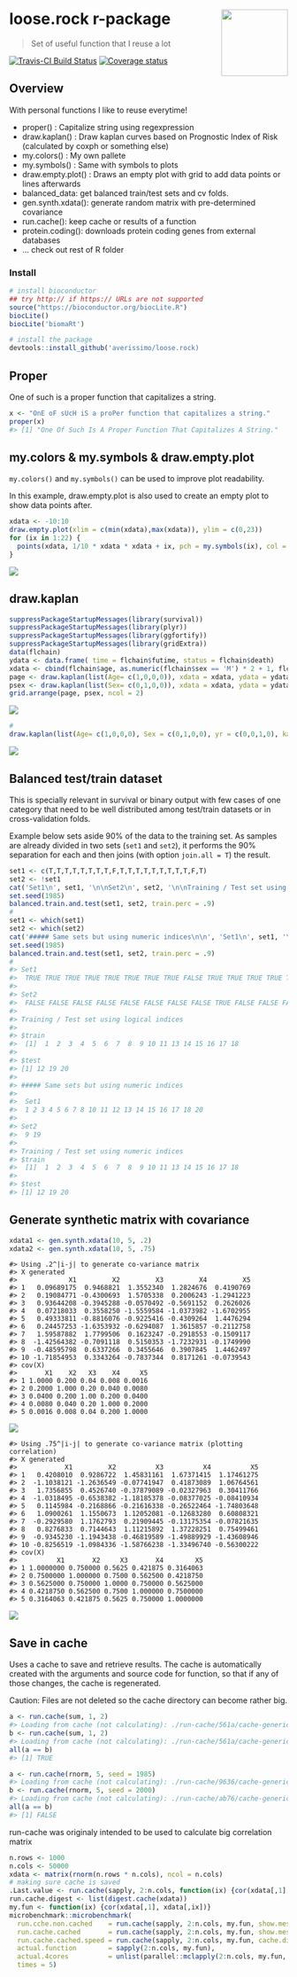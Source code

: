 
<!-- README.md is generated from README.Rmd. Please edit that file -->
loose.rock r-package <img src="man/figures/loose.rock_logo.svg" width="120" align="right" />
============================================================================================

> Set of useful function that I reuse a lot

[![Travis-CI Build Status](https://travis-ci.org/averissimo/loose.rock.svg?branch=master)](https://travis-ci.org/averissimo/loose.rock) [![Coverage status](https://codecov.io/gh/averissimo/loose.rock/branch/master/graph/badge.svg)](https://codecov.io/github/averissimo/loose.rock?branch=master)

Overview
--------

With personal functions I like to reuse everytime!

-   proper() : Capitalize string using regexpression
-   draw.kaplan() : Draw kaplan curves based on Prognostic Index of Risk (calculated by coxph or something else)
-   my.colors() : My own pallete
-   my.symbols() : Same with symbols to plots
-   draw.empty.plot() : Draws an empty plot with grid to add data points or lines afterwards
-   balanced\_data: get balanced train/test sets and cv folds.
-   gen.synth.xdata(): generate random matrix with pre-determined covariance
-   run.cache(): keep cache or results of a function
-   protein.coding(): downloads protein coding genes from external databases
-   ... check out rest of R folder

### Install

``` r
# install bioconductor
## try http:// if https:// URLs are not supported
source("https://bioconductor.org/biocLite.R")
biocLite()
biocLite('biomaRt')

# install the package
devtools::install_github('averissimo/loose.rock)
```

Proper
------

One of such is a proper function that capitalizes a string.

``` r
x <- "OnE oF sUcH iS a proPer function that capitalizes a string."
proper(x)
#> [1] "One Of Such Is A Proper Function That Capitalizes A String."
```

my.colors & my.symbols & draw.empty.plot
----------------------------------------

`my.colors()` and `my.symbols()` can be used to improve plot readability.

In this example, draw.empty.plot is also used to create an empty plot to show data points after.

``` r
xdata <- -10:10
draw.empty.plot(xlim = c(min(xdata),max(xdata)), ylim = c(0,23))
for (ix in 1:22) {
  points(xdata, 1/10 * xdata * xdata + ix, pch = my.symbols(ix), col = my.colors(ix), cex = .9)
}
```

![](man/figures/README-mycolors-1.png)

draw.kaplan
-----------

``` r
suppressPackageStartupMessages(library(survival))
suppressPackageStartupMessages(library(plyr))
suppressPackageStartupMessages(library(ggfortify))
suppressPackageStartupMessages(library(gridExtra))
data(flchain)
ydata <- data.frame( time = flchain$futime, status = flchain$death)
xdata <- cbind(flchain$age, as.numeric(flchain$sex == 'M') * 2 + 1, flchain$sample.yr, flchain$kappa)
page <- draw.kaplan(list(Age= c(1,0,0,0)), xdata = xdata, ydata = ydata)$plot
psex <- draw.kaplan(list(Sex= c(0,1,0,0)), xdata = xdata, ydata = ydata)$plot
grid.arrange(page, psex, ncol = 2)
```

![](man/figures/README-draw.kaplan-1.png)

``` r
#
draw.kaplan(list(Age= c(1,0,0,0), Sex = c(0,1,0,0), yr = c(0,0,1,0), kappa = c(0,0,0,1)), xdata = xdata, ydata = ydata)$plot
```

![](man/figures/README-draw.kaplan-2.png)

Balanced test/train dataset
---------------------------

This is specially relevant in survival or binary output with few cases of one category that need to be well distributed among test/train datasets or in cross-validation folds.

Example below sets aside 90% of the data to the training set. As samples are already divided in two sets (`set1` and `set2`), it performs the 90% separation for each and then joins (with option `join.all = T`) the result.

``` r
set1 <- c(T,T,T,T,T,T,T,T,F,T,T,T,T,T,T,T,T,T,F,T)
set2 <- !set1
cat('Set1\n', set1, '\n\nSet2\n', set2, '\n\nTraining / Test set using logical indices\n\n')
set.seed(1985)
balanced.train.and.test(set1, set2, train.perc = .9)
#
set1 <- which(set1)
set2 <- which(set2)
cat('##### Same sets but using numeric indices\n\n', 'Set1\n', set1, '\n\nSet2\n', set2, '\n\nTraining / Test set using numeric indices\n')
set.seed(1985)
balanced.train.and.test(set1, set2, train.perc = .9)
#
#> Set1
#>  TRUE TRUE TRUE TRUE TRUE TRUE TRUE TRUE FALSE TRUE TRUE TRUE TRUE TRUE TRUE TRUE TRUE TRUE FALSE TRUE 
#> 
#> Set2
#>  FALSE FALSE FALSE FALSE FALSE FALSE FALSE FALSE TRUE FALSE FALSE FALSE FALSE FALSE FALSE FALSE FALSE FALSE TRUE FALSE 
#> 
#> Training / Test set using logical indices
#> 
#> $train
#>  [1]  1  2  3  4  5  6  7  8  9 10 11 13 14 15 16 17 18
#> 
#> $test
#> [1] 12 19 20
#> 
#> ##### Same sets but using numeric indices
#> 
#>  Set1
#>  1 2 3 4 5 6 7 8 10 11 12 13 14 15 16 17 18 20 
#> 
#> Set2
#>  9 19 
#> 
#> Training / Test set using numeric indices
#> $train
#>  [1]  1  2  3  4  5  6  7  8  9 10 11 13 14 15 16 17 18
#> 
#> $test
#> [1] 12 19 20
```

Generate synthetic matrix with covariance
-----------------------------------------

``` r
xdata1 <- gen.synth.xdata(10, 5, .2)
xdata2 <- gen.synth.xdata(10, 5, .75)
```

    #> Using .2^|i-j| to generate co-variance matrix
    #> X generated
    #>             X1         X2         X3         X4         X5
    #> 1   0.09689175  0.9468821  1.3552340  1.2824676  0.4190769
    #> 2   0.19084771 -0.4300693  1.5705338  0.2006243 -1.2941223
    #> 3   0.93644208 -0.3945288 -0.0570492 -0.5691152  0.2626026
    #> 4   0.07218033  0.3558250 -1.5559584 -1.0373982 -1.6702955
    #> 5   0.49333811 -0.8816076 -0.9225416 -0.4309264  1.4476294
    #> 6   0.24457253 -1.6353932 -0.6294087  1.3615857 -0.2112758
    #> 7   1.59587882  1.7799506  0.1623247 -0.2918553 -0.1509117
    #> 8  -1.42564382 -0.7091118  0.5150353 -1.7232931 -0.1749990
    #> 9  -0.48595798  0.6337266  0.3455646  0.3907845  1.4462497
    #> 10 -1.71854953  0.3343264 -0.7837344  0.8171261 -0.0739543
    #> cov(X)
    #>       X1    X2   X3    X4     X5
    #> 1 1.0000 0.200 0.04 0.008 0.0016
    #> 2 0.2000 1.000 0.20 0.040 0.0080
    #> 3 0.0400 0.200 1.00 0.200 0.0400
    #> 4 0.0080 0.040 0.20 1.000 0.2000
    #> 5 0.0016 0.008 0.04 0.200 1.0000

![](man/figures/README-show.gen.synth-1.png)

    #> Using .75^|i-j| to generate co-variance matrix (plotting correlation)
    #> X generated
    #>            X1         X2          X3          X4          X5
    #> 1   0.4208010  0.9286722  1.45831161  1.67371415  1.17461275
    #> 2  -1.1038121 -1.2636549 -0.07741947  0.41873089  1.06764561
    #> 3   1.7356855  0.4526740 -0.37879089 -0.02327963  0.30411766
    #> 4  -1.0318495 -0.6538382 -1.18185378 -0.08377025 -0.08410934
    #> 5   0.1145984 -0.2168866 -0.21616338 -0.26522464 -1.74803648
    #> 6   1.0900261  1.1550673  1.12052081 -0.12683280  0.60808321
    #> 7  -0.2929580  1.1762793  0.21909445 -0.13175354 -0.07821635
    #> 8   0.8276833  0.7144643  1.11215892  1.37228251  0.75499461
    #> 9  -0.9345230 -1.1943438 -0.46819589 -1.49889929 -1.43608946
    #> 10 -0.8256519 -1.0984336 -1.58766238 -1.33496740 -0.56300222
    #> cov(X)
    #>          X1       X2     X3       X4        X5
    #> 1 1.0000000 0.750000 0.5625 0.421875 0.3164063
    #> 2 0.7500000 1.000000 0.7500 0.562500 0.4218750
    #> 3 0.5625000 0.750000 1.0000 0.750000 0.5625000
    #> 4 0.4218750 0.562500 0.7500 1.000000 0.7500000
    #> 5 0.3164063 0.421875 0.5625 0.750000 1.0000000

![](man/figures/README-show.gen.synth-2.png)

Save in cache
-------------

Uses a cache to save and retrieve results. The cache is automatically created with the arguments and source code for function, so that if any of those changes, the cache is regenerated.

Caution: Files are not deleted so the cache directory can become rather big.

``` r
a <- run.cache(sum, 1, 2)
#> Loading from cache (not calculating): ./run-cache/561a/cache-generic_cache-H_561a43a3af7b265aed512a7995a46f89c382f78fdba4170e569495892b0076ba.RData
b <- run.cache(sum, 1, 2)
#> Loading from cache (not calculating): ./run-cache/561a/cache-generic_cache-H_561a43a3af7b265aed512a7995a46f89c382f78fdba4170e569495892b0076ba.RData
all(a == b)
#> [1] TRUE
```

``` r
a <- run.cache(rnorm, 5, seed = 1985)
#> Loading from cache (not calculating): ./run-cache/9636/cache-generic_cache-H_96360922babcb9eeb480fabc9811eab598abaf087c10f3ef49e9093607089531.RData
b <- run.cache(rnorm, 5, seed = 2000)
#> Loading from cache (not calculating): ./run-cache/ab76/cache-generic_cache-H_ab768ab59eab0e3848e3f5b8c133baaa381eb1e6d5fda439f10847d911b0ace7.RData
all(a == b)
#> [1] FALSE
```

run-cache was originaly intended to be used to calculate big correlation matrix

``` r
n.rows <- 1000
n.cols <- 50000
xdata <- matrix(rnorm(n.rows * n.cols), ncol = n.cols)
# making sure cache is saved
.Last.value <- run.cache(sapply, 2:n.cols, function(ix) {cor(xdata[,1], xdata[,ix])})
run.cache.digest <- list(digest.cache(xdata))
my.fun <- function(ix) {cor(xdata[,1], xdata[,ix])}
microbenchmark::microbenchmark(
  run.cche.non.cached    = run.cache(sapply, 2:n.cols, my.fun, show.message = FALSE, force.recalc = T),
  run.cache.cached       = run.cache(sapply, 2:n.cols, my.fun, show.message = FALSE),
  run.cache.cached.speed = run.cache(sapply, 2:n.cols, my.fun, cache.digest = run.cache.digest, show.message = FALSE),
  actual.function        = sapply(2:n.cols, my.fun), 
  actual.4cores          = unlist(parallel::mclapply(2:n.cols, my.fun, mc.cores = 4)),
  times = 5)
```
